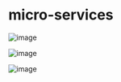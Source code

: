 # micro-services
![image](https://github.com/ABENAYkhalid/micro-services/assets/104635190/ef3ee678-59f9-45d2-9905-abb1e524f8ad)

![image](https://github.com/ABENAYkhalid/micro-services/assets/104635190/d9a2e9fb-0879-41d1-acc4-92e8ff36751b)

![image](https://github.com/ABENAYkhalid/micro-services/assets/104635190/09f8169c-aa87-4468-b795-0cc6c4d2d65c)


